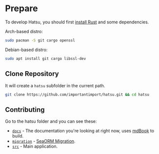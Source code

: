 # Prepare

To develop Hatsu, you should first [install Rust](https://www.rust-lang.org/tools/install) and some dependencies.

Arch-based distro:

```bash
sudo pacman -S git cargo openssl
```

Debian-based distro:

```bash
sudo apt install git cargo libssl-dev
```

## Clone Repository

It will create a `hatsu` subfolder in the current path.

```bash
git clone https://github.com/importantimport/hatsu.git && cd hatsu
```

## Contributing

Go to the hatsu folder and you can see these:

- [`docs`](https://github.com/importantimport/hatsu/tree/main/docs) - The documentation you're looking at right now, uses [mdBook](https://github.com/rust-lang/mdBook) to build.
- [`migration`](https://github.com/importantimport/hatsu/tree/main/migration) - [SeaORM Migration](https://www.sea-ql.org/SeaORM/docs/migration/setting-up-migration/).
- [`src`](https://github.com/importantimport/hatsu/tree/main/src) - Main application.
